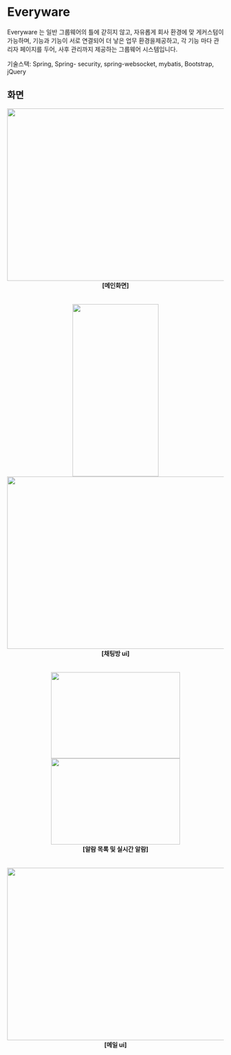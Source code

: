 # Everyware

 Everyware 는 일반 그룹웨어의 틀에 갇히지 않고, 자유롭게 회사 환경에 맞
게커스텀이 가능하며, 기능과 기능이 서로 연결되어 더 낳은 업무 환경을제공하고, 
각 기능 마다 관리자 페이지를 두어, 사후 관리까지 제공하는 그룹웨어 시스템입니다.


기술스택: Spring, Spring- security, spring-websocket, mybatis, Bootstrap, jQuery


## 화면
<div align="center">
  <img src="https://github.com/quswjdals1/Everyware/assets/33611408/43064b96-a032-478b-b82b-76622897edcf" width="600" height="400"/>
</div>
<div align="center">
  <strong>[메인화면]</strong>
</div>
<br><br>

<div align="center">
 <img src="https://github.com/quswjdals1/Everyware/assets/33611408/20f5ac57-c9e7-4448-87be-8651ba4c5cb3" width="200" height="400"/>
 <img src="https://github.com/quswjdals1/Everyware/assets/33611408/6db17b1c-d093-4ce9-9678-949203017ef3" width="600" height="400"/>
</div>
<div align="center">
  <strong>[채팅방 ui]</strong>
</div>
<br><br>

<div align="center">
 <img src="https://github.com/quswjdals1/Everyware/assets/33611408/3ac0ff03-0d35-4cc4-b3f9-4aeb0ebf3dc1" width="300" height="200"/>
 <img src="https://github.com/quswjdals1/Everyware/assets/33611408/fa35161d-697e-4542-8275-42ff5c677174" width="300" height="200"/>
</div>
<div align="center">
  <strong>[알람 목록 및 실시간 알람]</strong>
</div>
<br><br>

<div align="center">
 <img src="https://github.com/quswjdals1/Everyware/assets/33611408/93c15034-1803-4ad9-bbad-aabbc69abff4" width="600" height="400"/>
</div>
<div align="center">
  <strong>[메일 ui]</strong>
</div>
<br><br>
